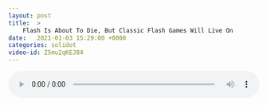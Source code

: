 ```yaml
---
layout: post
title:  >
    Flash Is About To Die, But Classic Flash Games Will Live On
date:   2021-01-03 15:29:00 +0000
categories: solidot
video-id: Z5mu2qKEJ84
---
```


<audio src="/assets/e00def97e28c5636ff01d004c4261681.mp3" style="width: 100%;" controls></audio>

